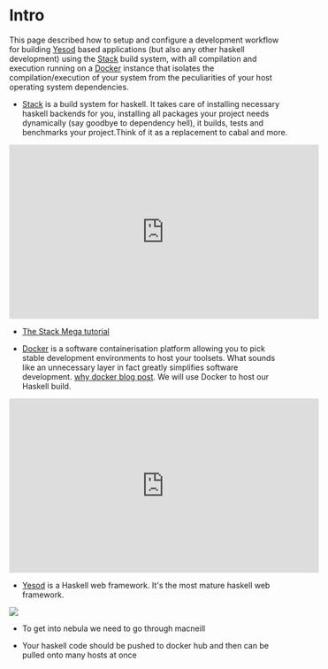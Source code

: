 # Intro
This page described how to setup and configure a development workflow for building [Yesod](http://yesodweb.com) based applications (but also any other haskell development) using the [Stack](http://haskellstack.org) build system, with all compilation and execution running on a [Docker](http://docker.com) instance that isolates the compilation/execution of your system from the peculiarities of your host operating system dependencies. 

* [Stack](http://haskellstack.org) is a build system for haskell. It takes care of installing necessary haskell backends for you, installing all packages your project needs dynamically (say goodbye to dependency hell), it builds, tests and benchmarks your project.Think of it as a replacement to cabal and more.

<iframe width="560" height="315" src="https://www.youtube.com/embed/sRonIB8ZStw" frameborder="0" allowfullscreen></iframe>

* [The Stack Mega tutorial](https://www.youtube.com/watch?v=sRonIB8ZStw)

* [Docker](http://docker.com) is a software containerisation platform allowing you to pick stable development environments to host your toolsets. What sounds like an unnecessary layer in fact greatly simplifies software development. [why docker blog post](http://www.ybrikman.com/writing/2015/05/19/docker-osx-dev/). We will use Docker to host our Haskell build.

<iframe width="560" height="315" src="https://www.youtube.com/embed/aLipr7tTuA4" frameborder="0" allowfullscreen></iframe>

* [Yesod](http://yesodweb.com) is a Haskell web framework. It's the most mature haskell web framework.


![](docker.png)

* To get into nebula we need to go through macneill

* Your haskell code should be pushed to docker hub and then can be pulled onto many hosts at once

